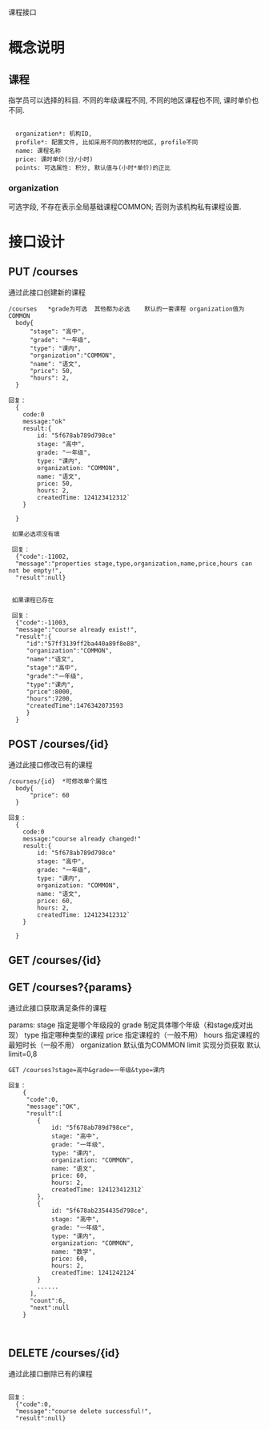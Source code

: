 ## 

课程接口

# 概念说明

## 课程
指学员可以选择的科目. 不同的年级课程不同, 不同的地区课程也不同, 课时单价也不同.

```

  organization*: 机构ID,
  profile*: 配置文件, 比如采用不同的教材的地区, profile不同
  name: 课程名称
  price: 课时单价(分/小时)
  points: 可选属性: 积分, 默认值与(小时*单价)的正比
```

### organization
可选字段, 不存在表示全局基础课程COMMON; 否则为该机构私有课程设置.

# 接口设计

## PUT /courses
通过此接口创建新的课程

```
/courses   *grade为可选  其他都为必选    默认的一套课程 organization值为 COMMON
  body{
  	  "stage": "高中",  
	  "grade": "一年级",
	  "type": "课内",
	  "organization":"COMMON",
	  "name": "语文",
	  "price": 50,
	  "hours": 2,
  }
  
回复：
  {
  	code:0
  	message:"ok"
  	result:{
        id: "5f678ab789d798ce"
        stage: "高中",
        grade: "一年级",
        type: "课内",
        organization: "COMMON",
        name: "语文",
        price: 50,
        hours: 2,
        createdTime: 124123412312`
  	}
  	  
  }
  
 如果必选项没有填
  
 回复：
  {"code":-11002,
  "message":"properties stage,type,organization,name,price,hours can not be empty!",
  "result":null}
  

 如果课程已存在
  
 回复：
  {"code":-11003,
  "message":"course already exist!",
  "result":{
     "id":"57ff3139ff2ba440a89f8e88",
     "organization":"COMMON",
     "name":"语文",
     "stage":"高中",
     "grade":"一年级",
     "type":"课内",
     "price":8000,
     "hours":7200,
     "createdTime":1476342073593
     }
  } 
```

## POST /courses/{id}
通过此接口修改已有的课程

```
/courses/{id}  *可修改单个属性
  body{
	  "price": 60
  }
  
回复：
  {
  	code:0
  	message:"course already changed!"
  	result:{
        id: "5f678ab789d798ce"
        stage: "高中",
        grade: "一年级",
        type: "课内",
        organization: "COMMON",
        name: "语文",
        price: 60,
        hours: 2,
        createdTime: 124123412312`
  	}
  	  
  }
```

## GET /courses/{id}
## GET /courses?{params}

通过此接口获取满足条件的课程

params:
    stage  指定是哪个年级段的
    grade  制定具体哪个年级（和stage成对出现）
    type   指定哪种类型的课程
    price  指定课程的（一般不用）
    hours  指定课程的最短时长（一般不用）
    organization 默认值为COMMON
    limit  实现分页获取 默认limit=0,8

```
GET /courses?stage=高中&grade=一年级&type=课内

回复：
	{
	 "code":0,
	 "message":"OK",
	 "result":[
	  	{
            id: "5f678ab789d798ce",
            stage: "高中",
            grade: "一年级",
            type: "课内",
            organization: "COMMON",
            name: "语文",
            price: 60,
            hours: 2,
            createdTime: 124123412312`
	  	},
	  	{
            id: "5f678ab2354435d798ce",
            stage: "高中",
            grade: "一年级",
            type: "课内",
            organization: "COMMON",
            name: "数学",
            price: 60,
            hours: 2,
            createdTime: 1241242124`
	  	}
        ......	  
	  ],
	  "count":6,
	  "next":null
	}

  
```
## DELETE /courses/{id}
通过此接口删除已有的课程

```
  
回复：
  {"code":0,
  "message":"course delete successful!",
  "result":null}
```